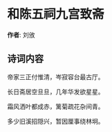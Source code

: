 # 和陈五祠九宫致斋

**作者**: 刘攽

## 诗词内容

帝家三正付惟清，岑寂容台最古厅。

长日斋居空旦旦，几年华发欲星星。

霜风洒叶都成赤，篱菊疏花杂间青。

多少旧溪招隠兴，暂因厘事绕林坰。

